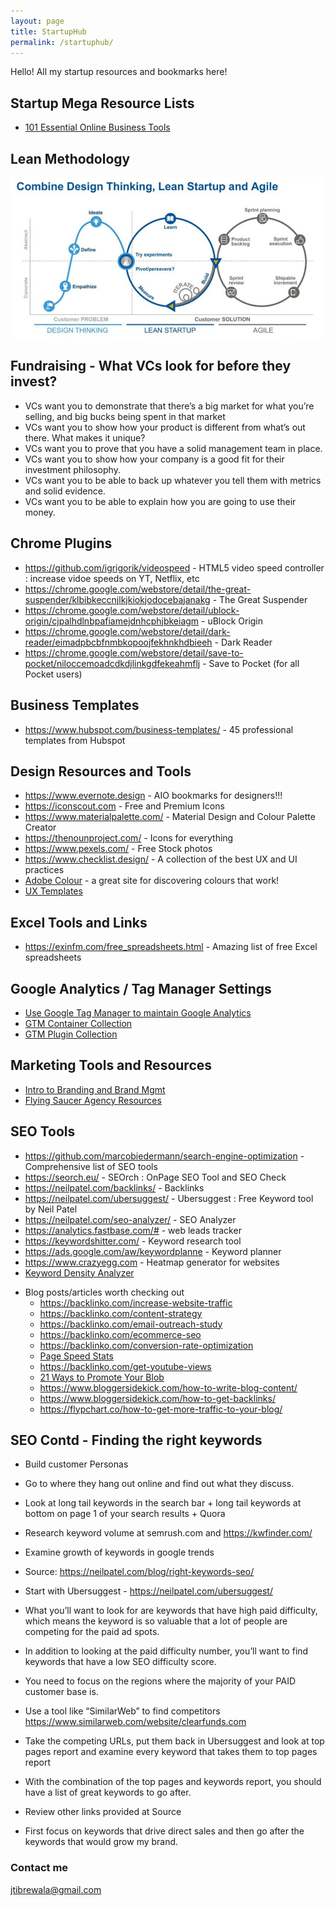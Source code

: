 ```yaml
---
layout: page
title: StartupHub 
permalink: /startuphub/
---
```


Hello! All my startup resources and bookmarks here!


## Startup Mega Resource Lists
- [101 Essential Online Business Tools](https://www.ryrob.com/side-business-resources/)

## Lean Methodology
![Combine Design Thinking, Lean Startup and Agile](images/lean-startup-01.png "Combine Design Thinking, Lean Startup and Agile")

## Fundraising - What VCs look for before they invest?
- VCs want you to demonstrate that there’s a big market for what you’re selling, and big bucks being spent in that market
- VCs want you to show how your product is different from what’s out there. What makes it unique?
- VCs want you to prove that you have a solid management team in place.
- VCs want you to show how your company is a good fit for their investment philosophy.
- VCs want you to be able to back up whatever you tell them with metrics and solid evidence.
- VCs want you to be able to explain how you are going to use their money.

## Chrome Plugins
- https://github.com/igrigorik/videospeed - HTML5 video speed controller : increase vidoe speeds on YT, Netflix, etc
- https://chrome.google.com/webstore/detail/the-great-suspender/klbibkeccnjlkjkiokjodocebajanakg - The Great Suspender
- https://chrome.google.com/webstore/detail/ublock-origin/cjpalhdlnbpafiamejdnhcphjbkeiagm - uBlock Origin
- https://chrome.google.com/webstore/detail/dark-reader/eimadpbcbfnmbkopoojfekhnkhdbieeh - Dark Reader
- https://chrome.google.com/webstore/detail/save-to-pocket/niloccemoadcdkdjlinkgdfekeahmflj - Save to Pocket (for all Pocket users)

## Business Templates
- https://www.hubspot.com/business-templates/ - 45 professional templates from Hubspot

## Design Resources and Tools
- https://www.evernote.design - AIO bookmarks for designers!!!
- https://iconscout.com - Free and Premium Icons
- https://www.materialpalette.com/ - Material Design and Colour Palette Creator
- https://thenounproject.com/ - Icons for everything
- https://www.pexels.com/ - Free Stock photos
- https://www.checklist.design/ - A collection of the best UX and UI practices
- [Adobe Colour](https://color.adobe.com/create) - a great site for discovering colours that work!
- [UX Templates](https://www.userexperience.guide/ux-collections/ux-templates/)

## Excel Tools and Links
- https://exinfm.com/free_spreadsheets.html - Amazing list of free Excel spreadsheets

## Google Analytics / Tag Manager Settings
- [Use Google Tag Manager to maintain Google Analytics](https://www.freecodecamp.org/news/how-to-use-google-tag-manager-to-maintain-google-analytics-and-other-marketing-tags/)
- [GTM Container Collection](https://www.bounteous.com/insights/?category=resources/google-recipes/google-tag-manager&secondary_category=All)
- [GTM Plugin Collection](https://online-metrics.com/google-tag-manager-extensions/)

## Marketing Tools and Resources
- [Intro to Branding and Brand Mgmt](https://www.slideshare.net/momarmorsi/intro-to-branding-brand-management-elkottab)
- [Flying Saucer Agency Resources](https://hello.flyingsaucer.nyc/flying-saucer-studio-resources)

## SEO Tools
- https://github.com/marcobiedermann/search-engine-optimization - Comprehensive list of SEO tools
- https://seorch.eu/ - SEOrch : OnPage SEO Tool and SEO Check
- https://neilpatel.com/backlinks/ - Backlinks
- https://neilpatel.com/ubersuggest/ - Ubersuggest : Free Keyword tool by Neil Patel
- https://neilpatel.com/seo-analyzer/ - SEO Analyzer
- https://analytics.fastbase.com/# - web leads tracker
- https://keywordshitter.com/ - Keyword research tool
- https://ads.google.com/aw/keywordplanne - Keyword planner
- https://www.crazyegg.com - Heatmap generator for websites
- [Keyword Density Analyzer](http://tools.seobook.com/general/keyword-density/)

* Blog posts/articles worth checking out
	- https://backlinko.com/increase-website-traffic
	- https://backlinko.com/content-strategy
	- https://backlinko.com/email-outreach-study
	- https://backlinko.com/ecommerce-seo
	- https://backlinko.com/conversion-rate-optimization
	- [Page Speed Stats](https://backlinko.com/page-speed-stats)
	- https://backlinko.com/get-youtube-views
	- [21 Ways to Promote Your Blob](https://backlinko.com/promote-your-blog)
	- https://www.bloggersidekick.com/how-to-write-blog-content/
	- https://www.bloggersidekick.com/how-to-get-backlinks/
	- https://flypchart.co/how-to-get-more-traffic-to-your-blog/

## SEO Contd - Finding the right keywords
- Build customer Personas
- Go to where they hang out online and find out what they discuss.
- Look at long tail keywords in the search bar + long tail keywords at bottom on page 1 of your search results + Quora
- Research keyword volume at semrush.com and https://kwfinder.com/
- Examine growth of keywords in google trends

- Source: https://neilpatel.com/blog/right-keywords-seo/
- Start with Ubersuggest - https://neilpatel.com/ubersuggest/
- What you’ll want to look for are keywords that have high paid difficulty, which means the keyword is so valuable that a lot of people are competing for the paid ad spots.
- In addition to looking at the paid difficulty number, you’ll want to find keywords that have a low SEO difficulty score.
- You need to focus on the regions where the majority of your PAID customer base is.
- Use a tool like “SimilarWeb” to find competitors https://www.similarweb.com/website/clearfunds.com
- Take the competing URLs, put them back in Ubersuggest and look at top pages report and examine every keyword that takes them to top pages report
- With the combination of the top pages and keywords report, you should have a list of great keywords to go after.
- Review other links provided at Source
- First focus on keywords that drive direct sales and then go after the keywords that would grow my brand.

### Contact me

[jtibrewala@gmail.com](mailto:jtibrewala@gmail.com)
